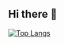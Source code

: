 ## Hi there 👋
[![Top Langs](https://github-readme-stats.vercel.app/api/top-langs/?username=yunseungbum
)](https://github.com/anuraghazra/github-readme-stats)



